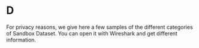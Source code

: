 # D

For privacy reasons, we give here a few samples of the different categories of Sandbox Dataset. You can open it with Wireshark and get different information.
